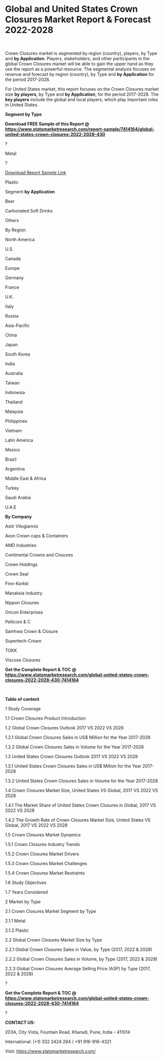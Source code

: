 <h1>Global and United States Crown Closures Market Report & Forecast 2022-2028</h1><br/><p>Crown Closures market is segmented by region (country), players, by Type and <strong>by Application</strong>. Players, stakeholders, and other participants in the global Crown Closures market will be able to gain the upper hand as they use the report as a powerful resource. The segmental analysis focuses on revenue and forecast by region (country), by Type and <strong>by Application</strong> for the period 2017-2028.</p>
 
 
 
 <p>For United States market, this report focuses on the Crown Closures market size <strong>by players</strong>, by Type and <strong>by Application</strong>, for the period 2017-2028. The <strong>key players</strong> include the global and local players, which play important roles in United States.</p>
 
 
 
 <p><strong>Segment by Type</strong></p>
 
 
 
 <div><b>Download FREE Sample of this Report @ <a href="https://www.statsmarketresearch.com/download-free-sample/7414164/global-united-states-crown-closures-2022-2028-430">https://www.statsmarketresearch.com/report-sample/7414164/global-united-states-crown-closures-2022-2028-430</a></b></div>
 
 
 
 <p>? </p>
 
 
 
 <p>Metal</p>
 
 
 
 <p>? </p>
 
 
 
 <p><a href="https://www.statsmarketresearch.com/download-free-sample/7414164/global-united-states-crown-closures-2022-2028-430">Download Report Sample Link</a></p>
 
 
 
 <p>Plastic</p>
 
 
 
 <p>Segment <strong>by Application</strong></p>
 
 
 
 <p>Beer</p>
 
 
 
 <p>Carbonated Soft Drinks</p>
 
 
 
 <p>Others</p>
 
 
 
 <p>By Region</p>
 
 
 
 <p>North America</p>
 
 
 
 <p>U.S.</p>
 
 
 
 <p>Canada</p>
 
 
 
 <p>Europe</p>
 
 
 
 <p>Germany</p>
 
 
 
 <p>France</p>
 
 
 
 <p>U.K.</p>
 
 
 
 <p>Italy</p>
 
 
 
 <p>Russia</p>
 
 
 
 <p>Asia-Pacific</p>
 
 
 
 <p>China</p>
 
 
 
 <p>Japan</p>
 
 
 
 <p>South Korea</p>
 
 
 
 <p>India</p>
 
 
 
 <p>Australia</p>
 
 
 
 <p>Taiwan</p>
 
 
 
 <p>Indonesia</p>
 
 
 
 <p>Thailand</p>
 
 
 
 <p>Malaysia</p>
 
 
 
 <p>Philippines</p>
 
 
 
 <p>Vietnam</p>
 
 
 
 <p>Latin America</p>
 
 
 
 <p>Mexico</p>
 
 
 
 <p>Brazil</p>
 
 
 
 <p>Argentina</p>
 
 
 
 <p>Middle East & Africa</p>
 
 
 
 <p>Turkey</p>
 
 
 
 <p>Saudi Arabia</p>
 
 
 
 <p>U.A.E</p>
 
 
 
 <p><strong>By Company</strong></p>
 
 
 
 <p>Astir Vitogiannis</p>
 
 
 
 <p>Avon Crown caps & Containers</p>
 
 
 
 <p>AMD Industries</p>
 
 
 
 <p>Continental Crowns and Closures</p>
 
 
 
 <p>Crown Holdings</p>
 
 
 
 <p>Crown Seal</p>
 
 
 
 <p>Finn-Korkki</p>
 
 
 
 <p>Manaksia Industry</p>
 
 
 
 <p>Nippon Closures</p>
 
 
 
 <p>Oricon Enterprises</p>
 
 
 
 <p>Pelliconi & C</p>
 
 
 
 <p>Samhwa Crown & Closure</p>
 
 
 
 <p>Supertech-Crown</p>
 
 
 
 <p>TOKK</p>
 
 
 
 <p>Viscose Closures</p>
 
 
 
 <div><b>Get the Complete Report & TOC @ <a href="https://www.statsmarketresearch.com/global-united-states-crown-closures-2022-2028-430-7414164">https://www.statsmarketresearch.com/global-united-states-crown-closures-2022-2028-430-7414164</a></b></div>
 
 
 
 <p><br />
 
 <b>Table of content</b></p>
 
 
 
 <p>1 Study Coverage<br />
 
 1.1 Crown Closures Product Introduction<br />
 
 1.2 Global Crown Closures Outlook 2017 VS 2022 VS 2028<br />
 
 1.2.1 Global Crown Closures Sales in US$ Million for the Year 2017-2028<br />
 
 1.2.2 Global Crown Closures Sales in Volume for the Year 2017-2028<br />
 
 1.3 United States Crown Closures Outlook 2017 VS 2022 VS 2028<br />
 
 1.3.1 United States Crown Closures Sales in US$ Million for the Year 2017-2028<br />
 
 1.3.2 United States Crown Closures Sales in Volume for the Year 2017-2028<br />
 
 1.4 Crown Closures Market Size, United States VS Global, 2017 VS 2022 VS 2028<br />
 
 1.4.1 The Market Share of United States Crown Closures in Global, 2017 VS 2022 VS 2028<br />
 
 1.4.2 The Growth Rate of Crown Closures Market Size, United States VS Global, 2017 VS 2022 VS 2028<br />
 
 1.5 Crown Closures Market Dynamics<br />
 
 1.5.1 Crown Closures Industry Trends<br />
 
 1.5.2 Crown Closures Market Drivers<br />
 
 1.5.3 Crown Closures Market Challenges<br />
 
 1.5.4 Crown Closures Market Restraints<br />
 
 1.6 Study Objectives<br />
 
 1.7 Years Considered<br />
 
 2 Market by Type<br />
 
 2.1 Crown Closures Market Segment by Type<br />
 
 2.1.1 Metal<br />
 
 2.1.2 Plastic<br />
 
 2.2 Global Crown Closures Market Size by Type<br />
 
 2.2.1 Global Crown Closures Sales in Value, by Type (2017, 2022 & 2028)<br />
 
 2.2.2 Global Crown Closures Sales in Volume, by Type (2017, 2022 & 2028)<br />
 
 2.2.3 Global Crown Closures Average Selling Price (ASP) by Type (2017, 2022 & 2028)<br />
 
 ? </p>
 
 
 
 <div><b>Get the Complete Report & TOC @ <a href="https://www.statsmarketresearch.com/global-united-states-crown-closures-2022-2028-430-7414164">https://www.statsmarketresearch.com/global-united-states-crown-closures-2022-2028-430-7414164</a></b></div>
 
 
 
 <p>? </p>
 
 
 
 <p><b>CONTACT US:</b><br />
 
 203A, City Vista, Fountain Road, Kharadi, Pune, India - 411014<br />
 
 International: (+1) 332 2424 294 / +91 916-916-4321<br />
 
 Visit: <a href="https://www.statsmarketresearch.com/">https://www.statsmarketresearch.com/</a></p>